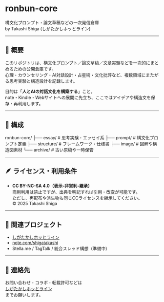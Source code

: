 # ronbun-core  
構文化プロンプト・論文草稿などの一次発信倉庫  
by Takashi Shiga (しがたかしホッとライン)

---

## 🧭 概要  
このリポジトリは、構文化プロンプト／論文草稿／文章実験などを一次的にまとめるための公開倉庫です。  
心理・カウンセリング・AI対話設計・占星術・文化批評など、複数領域にまたがる思考実験と構造設計を記録します。

目的は「**人とAIの対話文化を構築する**」こと。  
note・Kindle・Webサイトへの展開に先立ち、ここではアイデアや構造文を保存・再利用します。

---

## 🧩 構成
ronbun-core/
├── essay/ # 思考実験・エッセイ系
├── prompt/ # 構文化プロンプト定義
├── structure/ # フレームワーク・仕様書
├── image/ # 図解や構造図素材
└── archive/ # 古い原稿や一時保管

---

## 🪶 ライセンス・利用条件  
- **CC BY-NC-SA 4.0（表示-非営利-継承）**  
  商用利用は禁止ですが、出典を明記すれば引用・改変が可能です。  
  ただし、再配布や派生物も同じCCライセンスを継承してください。  
  © 2025 Takashi Shiga

---

## 🧠 関連プロジェクト  
- [しがたかしホッとライン](https://shigatakashi.com)
- [note.com/shigatakashi](https://note.com/shigatakashi)
- Stella.me / TagTalk / 統合スレッド構想（準備中）

---

## 💬 連絡先  
お問い合わせ・コラボ・転載許可などは  
[しがたかしホッとライン](shigatakashi_cw@gmail.com)  
までお願いします。

